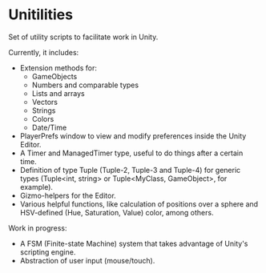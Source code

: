 Unitilities
===============

Set of utility scripts to facilitate work in Unity.

Currently, it includes:
* Extension methods for:
  * GameObjects
  * Numbers and comparable types
  * Lists and arrays
  * Vectors
  * Strings
  * Colors
  * Date/Time
* PlayerPrefs window to view and modify preferences inside the Unity Editor.
* A Timer and ManagedTimer type, useful to do things after a certain time.
* Definition of type Tuple (Tuple-2, Tuple-3 and Tuple-4) for generic types (Tuple&lt;int, string&gt; or Tuple&lt;MyClass, GameObject&gt;, for example).
* Gizmo-helpers for the Editor.
* Various helpful functions, like calculation of positions over a sphere and HSV-defined (Hue, Saturation, Value) color, among others.

Work in progress:
* A FSM (Finite-state Machine) system that takes advantage of Unity's scripting engine.
* Abstraction of user input (mouse/touch).
